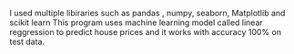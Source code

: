 I used multiple libiraries such as pandas , numpy, seaborn, Matplotlib and scikit learn
This program uses machine learning model called linear reggression to predict house prices and it works with accuracy 100% on test data.
